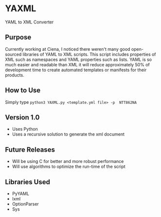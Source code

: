 # YAXML
YAML to XML Converter

## Purpose
Currently working at Ciena, I noticed there weren't many good open-sourced libraries of YAML to XML scripts. This script includes properties of XML such as namespaces and YAML properties such as lists. YAML is so much easier and readable than XML it will reduce approximately 50% of development time to create automated templates or manifests for their products.

## How to Use
Simply type ```python3 YAXML.py <template.yml file> -p  NTT862NA ```

## Version 1.0
- Uses Python
- Uses a recursive solution to generate the xml document

## Future Releases
- Will be using C for better and more robust performance
- Will use algorithms to optimize the run-time of the script

## Libraries Used
- PyYAML
- lxml
- OptionParser
- Sys
